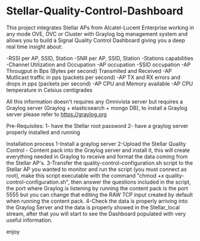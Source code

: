 # Stellar-Quality-Control-Dashboard
This project integrates Stellar APs from Alcatel-Lucent Enterprise working in any mode OVE, OVC or Cluster with Graylog log management system and allows you to build a Signal Quality Control Dashboard giving you a deep real time insight about:

-RSSI per AP, SSID, Station
-SNR per AP, SSID, Station
-Stations capabilities
-Channel Utilization and Occupation
-AP occupation
-SSID occupation
-AP Througput in Bps (Bytes per second) Transmited and Received
-AP Mutlicast traffic in pps (packets per second)
-AP TX and RX errors and drops in pps (packets per second)
-AP CPU and Memory available
-AP CPU temperature in Celsius centigrades

All this information doesn't requires any Omnivista server but requires a Graylog server (Graylog + elasticsearch + mongo DB), to install a Graylog server please refer to https://graylog.org

Pre-Requisites:
1- have the Stellar root password
2- have a graylog server properly installed and running

Installation process
1-Install a graylog server 
2-Upload the Stellar Quality Control - Content pack into the Graylog server and install it, this will create everything needed in Graylog to receive and format the data coming from the Stellar AP's.
3-Transfer the quality-control-configuration.sh script to the Stellar AP you wanted to monitor and run the script (you must connect as root), make this script executable with the command "chmod +x quality-control-configuration.sh", then answer the questions included in the script, the port where Graylog is listening by running the content pack is the port 5555 but you can change that editing the RAW TCP input created by default when running the content pack.
4-Check the data is properly arriving into the Graylog Server and the data is properly showed in the Stellar_local stream, after that you will start to see the Dashboard populated with very useful information.

enjoy
